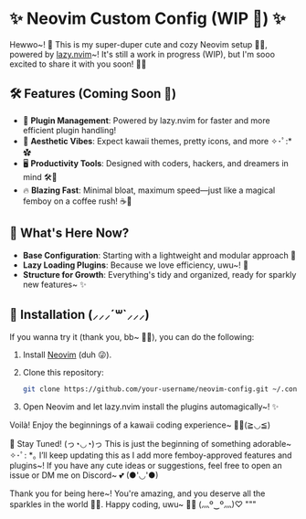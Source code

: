 # ✨ Neovim Custom Config (WIP 🌸) ✨

Hewwo~! 💖 This is my super-duper cute and cozy Neovim setup 🌈✨, powered by [lazy.nvim](https://github.com/folke/lazy.nvim)~! It's still a work in progress (WIP), but I'm sooo excited to share it with you soon! 🥺💕

## 🛠️ Features (Coming Soon 🌟)

- 🌸 **Plugin Management**: Powered by lazy.nvim for faster and more efficient plugin handling!  
- 🎨 **Aesthetic Vibes**: Expect kawaii themes, pretty icons, and more ✧･ﾟ:* ✿  
- 🖥️ **Productivity Tools**: Designed with coders, hackers, and dreamers in mind 🛠️🌈  
- 🔥 **Blazing Fast**: Minimal bloat, maximum speed—just like a magical femboy on a coffee rush! ☕💃  

## 🐾 What's Here Now?

- **Base Configuration**: Starting with a lightweight and modular approach 🌟  
- **Lazy Loading Plugins**: Because we love efficiency, uwu~! 🥰  
- **Structure for Growth**: Everything's tidy and organized, ready for sparkly new features~ ✨  

## 🎀 Installation (⸝⸝⸝´꒳`⸝⸝⸝)

If you wanna try it (thank you, bb~ 🥹💕), you can do the following:  

1. Install [Neovim](https://neovim.io/) (duh 😜).  
2. Clone this repository:  

   ```bash
   git clone https://github.com/your-username/neovim-config.git ~/.config/nvim
   ```
3. Open Neovim and let lazy.nvim install the plugins automagically~! ✨

Voilà! Enjoy the beginnings of a kawaii coding experience~ 🌸✨(≧◡≦)

💌 Stay Tuned! (っ◔◡◔)っ
This is just the beginning of something adorable~ ✧･ﾟ: *｡ I’ll keep updating this as I add more femboy-approved features and plugins~! If you have any cute ideas or suggestions, feel free to open an issue or DM me on Discord~ 💕 (●'◡'●)

Thank you for being here~! You're amazing, and you deserve all the sparkles in the world 🌟💖. Happy coding, uwu~ 🥺💞 (灬º‿º灬)♡ """
